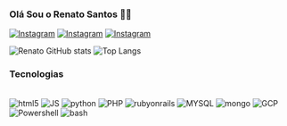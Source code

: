 ### Olá Sou o Renato Santos 🙋🏿

[![Instagram](https://img.shields.io/badge/Instagram-E4405F?style=for-the-badge&logo=instagram&logoColor=white)](https://www.instagram.com/renato.psantos/)
[![Instagram](https://img.shields.io/badge/LinkedIn-0077B5?style=for-the-badge&logo=linkedin&logoColor=white)](https://www.linkedin.com/in/renato-santos-07a545213/)
[![Instagram](https://img.shields.io/badge/Twitter-1DA1F2?style=for-the-badge&logo=twitter&logoColor=white)](https://twitter.com/Re_TheBoss)

![Renato GitHub stats](https://github-readme-stats.vercel.app/api?username=renatopss&show_icons=true&theme=dracula)
![Top Langs](https://github-readme-stats.vercel.app/api/top-langs/?username=renatopss&hide_progress=false)

### Tecnologias

<div style="display: inline_block"><br>
<img aling="center" alt="html5" src="https://img.shields.io/badge/HTML5-E34F26?style=for-the-badge&logo=html5&logoColor=white" />
<img aling="center" alt="JS" src="https://img.shields.io/badge/JavaScript-323330?style=for-the-badge&logo=javascript&logoColor=F7DF1E" />
<img aling="center" alt="python" src="https://img.shields.io/badge/Python-14354C?style=for-the-badge&logo=python&logoColor=white" />
<img aling="center" alt="PHP" src="https://img.shields.io/badge/PHP-777BB4?style=for-the-badge&logo=php&logoColor=white" />
<img aling="center" alt="rubyonrails" src="https://img.shields.io/badge/Ruby_on_Rails-CC0000?style=for-the-badge&logo=ruby-on-rails&logoColor=white" />
<img aling="center" alt="MYSQL" src="https://img.shields.io/badge/MySQL-00000F?style=for-the-badge&logo=mysql&logoColor=white" />
<img aling="center" alt="mongo" src="https://img.shields.io/badge/MongoDB-4EA94B?style=for-the-badge&logo=mongodb&logoColor=white" />
<img aling="center" alt="GCP" src="https://img.shields.io/badge/Google_Cloud-4285F4?style=for-the-badge&logo=google-cloud&logoColor=white" />
<img aling="center" alt="Powershell" src="https://img.shields.io/badge/powershell-5391FE?style=for-the-badge&logo=powershell&logoColor=white" />
<img aling="center" alt="bash" src="https://img.shields.io/badge/GNU%20Bash-4EAA25?style=for-the-badge&logo=GNU%20Bash&logoColor=white" />
</div>
